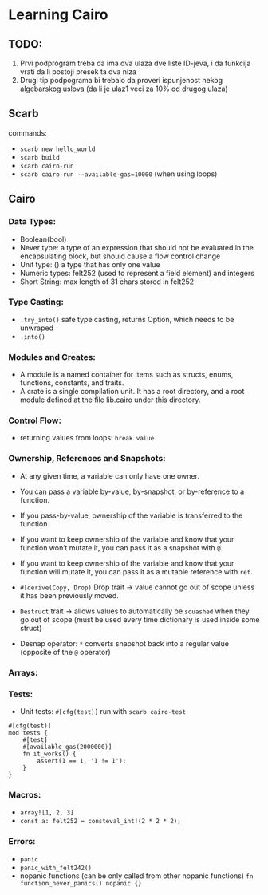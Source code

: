 # Learning Cairo

## TODO:
1. Prvi podprogram treba da ima dva ulaza dve liste ID-jeva, i da funkcija vrati da li postoji presek ta dva niza
2. Drugi tip podpograma bi trebalo da proveri ispunjenost nekog algebarskog uslova (da li je ulaz1 veci za 10% od drugog ulaza)

## Scarb
commands:
- `scarb new hello_world`
- `scarb build`
- `scarb cairo-run`
- `scarb cairo-run --available-gas=10000` (when using loops)

## Cairo

### Data Types:
- Boolean(bool)
- Never type: a type of an expression that should not be evaluated in the encapsulating block, but should cause a flow control change
- Unit type: () a type that has only one value
- Numeric types: felt252 (used to represent a field element) and integers
- Short String: max length of 31 chars stored in felt252

### Type Casting:
- `.try_into()` safe type casting, returns Option<T>, which needs to be unwraped
- `.into()` 

### Modules and Creates:
- A module is a named container for items such as structs, enums, functions, constants, and traits.
- A crate is a single compilation unit. It has a root directory, and a root module defined at the file lib.cairo under this directory.

### Control Flow:
- returning values from loops: `break value`

### Ownership, References and Snapshots:
- At any given time, a variable can only have one owner.
- You can pass a variable by-value, by-snapshot, or by-reference to a function.
- If you pass-by-value, ownership of the variable is transferred to the function.
- If you want to keep ownership of the variable and know that your function won’t mutate it, you can pass it as a snapshot with `@`.
- If you want to keep ownership of the variable and know that your function will mutate it, you can pass it as a mutable reference with `ref`.

- `#[derive(Copy, Drop)` Drop trait -> value cannot go out of scope unless it has been previously moved.
- `Destruct` trait -> allows values to automatically be `squashed` when they go out of scope (must be used every time dictionary is used inside some struct)
- Desnap operator: `*` converts snapshot back into a regular value (opposite of the `@` operator)

### Arrays:



### Tests:
- Unit tests: `#[cfg(test)]`  run with `scarb cairo-test`
```
#[cfg(test)]
mod tests {
    #[test]
    #[available_gas(2000000)]
    fn it_works() {
        assert(1 == 1, '1 != 1');
    }
}
```

### Macros:
- `array![1, 2, 3]`
- `const a: felt252 = consteval_int!(2 * 2 * 2);`

### Errors:
- `panic`
- `panic_with_felt242()`
- nopanic functions (can be only called from other nopanic functions)
`fn function_never_panics() nopanic {}`




